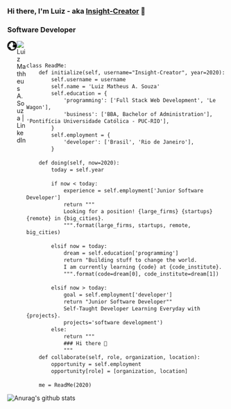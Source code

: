 ### Hi there, I'm Luiz - aka [Insight-Creator][website] 👋

### Software Developer

[<img align="left" alt="insight-creator.com" width="22px" src="https://raw.githubusercontent.com/iconic/open-iconic/master/svg/globe.svg" />][website]
[<img align="left" alt="Luiz Mathheus A. Souza | LinkedIn" width="22px" src="https://cdn.jsdelivr.net/npm/simple-icons@v3/icons/linkedin.svg" />][linkedin]


<br>
<br>

    class ReadMe:
        def initialize(self, username="Insight-Creator", year=2020):
            self.username = username
            self.name = 'Luiz Matheus A. Souza'
            self.education = {
                'programming': ['Full Stack Web Development', 'Le Wagon'],
                'business': ['BBA, Bachelor of Administration'], 'Pontifícia Universidade Católica - PUC-RIO'],
            }
            self.employment = {
                'developer': ['Brasil', 'Rio de Janeiro'],
            }

        def doing(self, now=2020):
            today = self.year

            if now < today:
                experience = self.employment['Junior Software Developer']
                return """
                Looking for a position! {large_firms} {startups} {remote} in {big_cities}.
                """.format(large_firms, startups, remote, big_cities)

            elsif now = today:
                dream = self.education['programming']
                return "Building stuff to change the world.
                I am currently learning {code} at {code_institute}.
                """.format(code=dream[0], code_institute=dream[1])

            elsif now > today:
                goal = self.employment['developer']
                return "Junior Software Developer""
                Self-Taught Developer Learning Everyday with {projects}.
                projects='software development')
            else:
                return """
                ### Hi there 👋
                """
        def collaborate(self, role, organization, location):
            opportunity = self.employment
            opportunity[role] = [organization, location]

        me = ReadMe(2020)

![Anurag's github stats](https://github-readme-stats.vercel.app/api?username=Insight-Creator&show_icons=true&theme=dark&count_private=true)

<br>
<br>

[website]: https://insight-creator.github.io/dev-profile/
[linkedin]: https://www.linkedin.com/in/luiz-affonsosouza/
